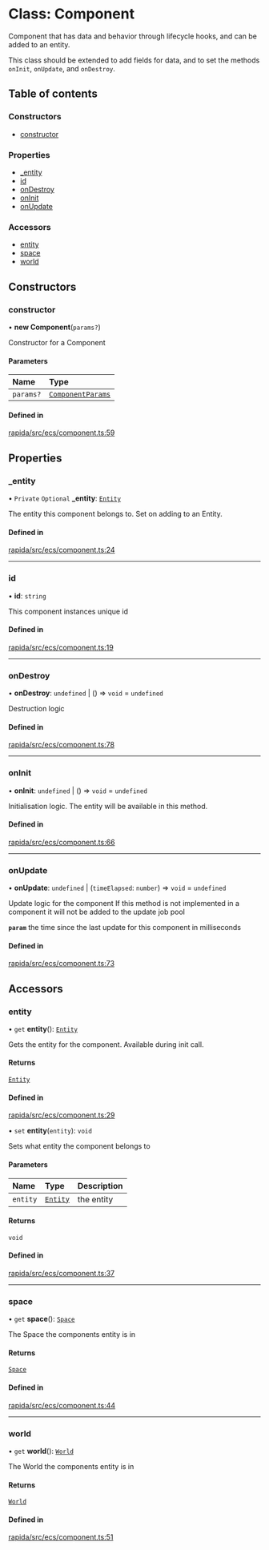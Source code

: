 # Class: Component

Component that has data and behavior through lifecycle hooks, and can be added to an entity.

This class should be extended to add fields for data, and to set the methods `onInit`, `onUpdate`, and `onDestroy`.

## Table of contents

### Constructors

- [constructor](Component.md#constructor)

### Properties

- [\_entity](Component.md#_entity)
- [id](Component.md#id)
- [onDestroy](Component.md#ondestroy)
- [onInit](Component.md#oninit)
- [onUpdate](Component.md#onupdate)

### Accessors

- [entity](Component.md#entity)
- [space](Component.md#space)
- [world](Component.md#world)

## Constructors

### constructor

• **new Component**(`params?`)

Constructor for a Component

#### Parameters

| Name | Type |
| :------ | :------ |
| `params?` | [`ComponentParams`](../modules.md#componentparams) |

#### Defined in

[rapida/src/ecs/component.ts:59](https://gitlab.com/rapidajs/rapida/-/blob/7269310/packages/rapida/src/ecs/component.ts#L59)

## Properties

### \_entity

• `Private` `Optional` **\_entity**: [`Entity`](Entity.md)

The entity this component belongs to. Set on adding to an Entity.

#### Defined in

[rapida/src/ecs/component.ts:24](https://gitlab.com/rapidajs/rapida/-/blob/7269310/packages/rapida/src/ecs/component.ts#L24)

___

### id

• **id**: `string`

This component instances unique id

#### Defined in

[rapida/src/ecs/component.ts:19](https://gitlab.com/rapidajs/rapida/-/blob/7269310/packages/rapida/src/ecs/component.ts#L19)

___

### onDestroy

• **onDestroy**: `undefined` \| () => `void` = `undefined`

Destruction logic

#### Defined in

[rapida/src/ecs/component.ts:78](https://gitlab.com/rapidajs/rapida/-/blob/7269310/packages/rapida/src/ecs/component.ts#L78)

___

### onInit

• **onInit**: `undefined` \| () => `void` = `undefined`

Initialisation logic. The entity will be available in this method.

#### Defined in

[rapida/src/ecs/component.ts:66](https://gitlab.com/rapidajs/rapida/-/blob/7269310/packages/rapida/src/ecs/component.ts#L66)

___

### onUpdate

• **onUpdate**: `undefined` \| (`timeElapsed`: `number`) => `void` = `undefined`

Update logic for the component
If this method is not implemented in a component it will not be added to the update job pool

**`param`** the time since the last update for this component in milliseconds

#### Defined in

[rapida/src/ecs/component.ts:73](https://gitlab.com/rapidajs/rapida/-/blob/7269310/packages/rapida/src/ecs/component.ts#L73)

## Accessors

### entity

• `get` **entity**(): [`Entity`](Entity.md)

Gets the entity for the component. Available during init call.

#### Returns

[`Entity`](Entity.md)

#### Defined in

[rapida/src/ecs/component.ts:29](https://gitlab.com/rapidajs/rapida/-/blob/7269310/packages/rapida/src/ecs/component.ts#L29)

• `set` **entity**(`entity`): `void`

Sets what entity the component belongs to

#### Parameters

| Name | Type | Description |
| :------ | :------ | :------ |
| `entity` | [`Entity`](Entity.md) | the entity |

#### Returns

`void`

#### Defined in

[rapida/src/ecs/component.ts:37](https://gitlab.com/rapidajs/rapida/-/blob/7269310/packages/rapida/src/ecs/component.ts#L37)

___

### space

• `get` **space**(): [`Space`](Space.md)

The Space the components entity is in

#### Returns

[`Space`](Space.md)

#### Defined in

[rapida/src/ecs/component.ts:44](https://gitlab.com/rapidajs/rapida/-/blob/7269310/packages/rapida/src/ecs/component.ts#L44)

___

### world

• `get` **world**(): [`World`](World.md)

The World the components entity is in

#### Returns

[`World`](World.md)

#### Defined in

[rapida/src/ecs/component.ts:51](https://gitlab.com/rapidajs/rapida/-/blob/7269310/packages/rapida/src/ecs/component.ts#L51)
